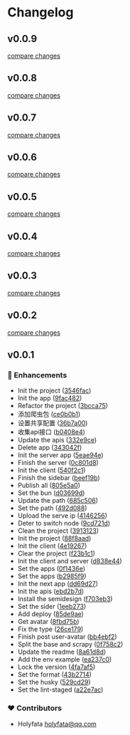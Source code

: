 # Changelog

## v0.0.9

[compare changes](https://github.com/holyfata/gh-profile/compare/v0.0.8...v0.0.9)

## v0.0.8

[compare changes](https://github.com/holyfata/gh-profile/compare/v0.0.7...v0.0.8)

## v0.0.7

[compare changes](https://github.com/holyfata/gh-profile/compare/v0.0.6...v0.0.7)

## v0.0.6

[compare changes](https://github.com/holyfata/gh-profile/compare/v0.0.5...v0.0.6)

## v0.0.5

[compare changes](https://github.com/holyfata/gh-profile/compare/v0.0.4...v0.0.5)

## v0.0.4

[compare changes](https://github.com/holyfata/gh-profile/compare/v0.0.3...v0.0.4)

## v0.0.3

[compare changes](https://github.com/holyfata/gh-profile/compare/v0.0.2...v0.0.3)

## v0.0.2

[compare changes](https://github.com/holyfata/gh-profile/compare/v0.0.1...v0.0.2)

## v0.0.1

### 🚀 Enhancements

- Init the project ([3546fac](https://github.com/holyfata/gh-profile/commit/3546fac))
- Init the app ([9fac482](https://github.com/holyfata/gh-profile/commit/9fac482))
- Refactor the project ([3bcca75](https://github.com/holyfata/gh-profile/commit/3bcca75))
- 添加爬虫包 ([ce0b0b1](https://github.com/holyfata/gh-profile/commit/ce0b0b1))
- 设置共享配置 ([36b7a00](https://github.com/holyfata/gh-profile/commit/36b7a00))
- 收集api接口 ([b0408e4](https://github.com/holyfata/gh-profile/commit/b0408e4))
- Update the apis ([332e9ce](https://github.com/holyfata/gh-profile/commit/332e9ce))
- Delete app ([343042f](https://github.com/holyfata/gh-profile/commit/343042f))
- Init the server app ([5eae94e](https://github.com/holyfata/gh-profile/commit/5eae94e))
- Finish the server ([0c801d8](https://github.com/holyfata/gh-profile/commit/0c801d8))
- Init the client ([540f2c1](https://github.com/holyfata/gh-profile/commit/540f2c1))
- Finish the sidebar ([beef19b](https://github.com/holyfata/gh-profile/commit/beef19b))
- Publish all ([805e5a0](https://github.com/holyfata/gh-profile/commit/805e5a0))
- Set the bun ([d03699d](https://github.com/holyfata/gh-profile/commit/d03699d))
- Update the path ([685c506](https://github.com/holyfata/gh-profile/commit/685c506))
- Set the path ([492d088](https://github.com/holyfata/gh-profile/commit/492d088))
- Upload the serve ip ([4146256](https://github.com/holyfata/gh-profile/commit/4146256))
- Deter to switch node ([9cd721d](https://github.com/holyfata/gh-profile/commit/9cd721d))
- Clean the project ([3913123](https://github.com/holyfata/gh-profile/commit/3913123))
- Init the project ([88f8aad](https://github.com/holyfata/gh-profile/commit/88f8aad))
- Init the client ([4e19267](https://github.com/holyfata/gh-profile/commit/4e19267))
- Clear the project ([f23b1c1](https://github.com/holyfata/gh-profile/commit/f23b1c1))
- Init the client and server ([d838e44](https://github.com/holyfata/gh-profile/commit/d838e44))
- Set the apps ([0f1436e](https://github.com/holyfata/gh-profile/commit/0f1436e))
- Set the apps ([b2985f9](https://github.com/holyfata/gh-profile/commit/b2985f9))
- Init the next app ([dd69d27](https://github.com/holyfata/gh-profile/commit/dd69d27))
- Init the apis ([ebd2b7d](https://github.com/holyfata/gh-profile/commit/ebd2b7d))
- Install the semidesign ([f703eb3](https://github.com/holyfata/gh-profile/commit/f703eb3))
- Set the sider ([1eeb273](https://github.com/holyfata/gh-profile/commit/1eeb273))
- Add deploy ([85de9ae](https://github.com/holyfata/gh-profile/commit/85de9ae))
- Get avatar ([8fbd75b](https://github.com/holyfata/gh-profile/commit/8fbd75b))
- Fix the type ([26ce179](https://github.com/holyfata/gh-profile/commit/26ce179))
- Finish post user-avatar ([bb4ebf2](https://github.com/holyfata/gh-profile/commit/bb4ebf2))
- Split the base and scrapy ([0f758c2](https://github.com/holyfata/gh-profile/commit/0f758c2))
- Update the readme ([8a61d8d](https://github.com/holyfata/gh-profile/commit/8a61d8d))
- Add the env example ([ea237c0](https://github.com/holyfata/gh-profile/commit/ea237c0))
- Lock the version ([4fa7af5](https://github.com/holyfata/gh-profile/commit/4fa7af5))
- Set the format ([43b2714](https://github.com/holyfata/gh-profile/commit/43b2714))
- Set the husky ([529cd29](https://github.com/holyfata/gh-profile/commit/529cd29))
- Set the lint-staged ([a22e7ac](https://github.com/holyfata/gh-profile/commit/a22e7ac))

### ❤️ Contributors

- Holyfata <holyfata@qq.com>
